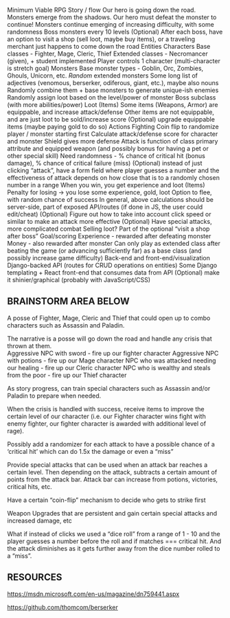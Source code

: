 Minimum Viable RPG
Story / flow
Our hero is going down the road.
Monsters emerge from the shadows.
Our hero must defeat the monster to continue!
Monsters continue emerging of increasing difficulty, with some randomness
Boss monsters every 10 levels
(Optional) After each boss, have an option to visit a shop (sell loot, maybe buy items), or a traveling merchant just happens to come down the road
Entities
Characters
Base classes - Fighter, Mage, Cleric, Thief
Extended classes - Necromancer (given), + student implemented
Player controls 1 character (multi-character is stretch goal)
Monsters
Base monster types - Goblin, Orc, Zombies, Ghouls, Unicorn, etc.
*Random* extended monsters
Some long list of adjectives (venomous, berserker, odiferous, giant, etc.), maybe also nouns
Randomly combine them + base monsters to generate unique-ish enemies
Randomly assign loot based on the level/power of monster
Boss subclass (with more abilities/power)
Loot (Items)
Some items (Weapons, Armor) are equippable, and increase attack/defense
Other items are not equippable, and are just loot to be sold/increase score
(Optional) upgrade equippable items (maybe paying gold to do so)
Actions
Fighting
Coin flip to randomize player / monster starting first
Calculate attack/defense score for character and monster
Shield gives more defense
Attack is function of class primary attribute and equipped weapon (and possibly bonus for having a pet or other special skill)
Need randomness - % chance of critical hit (bonus damage), % chance of critical failure (miss)
(Optional) instead of just clicking “attack”, have a form field where player guesses a number and the effectiveness of attack depends on how close that is to a randomly chosen number in a range
When you win, you get experience and loot (Items)
Penalty for losing -> you lose some experience, gold, loot
Option to flee, with random chance of success
In general, above calculations should be server-side, part of exposed API/routes (if done in JS, the user could edit/cheat)
(Optional) Figure out how to take into account click speed or similar to make an attack more effective
(Optional) Have special attacks, more complicated combat
Selling loot? Part of the optional “visit a shop after boss”
Goal/scoring
Experience - rewarded after defeating monster
Money - also rewarded after monster
Can only play as extended class after beating the game (or advancing sufficiently far) as a base class (and possibly increase game difficulty)
Back-end and front-end/visualization
Django-backed API (routes for CRUD operations on entities)
Some Django templating + React front-end that consumes data from API
(Optional) make it shinier/graphical (probably with JavaScript/CSS)


BRAINSTORM AREA BELOW
----------------------------------------

A posse of Fighter, Mage, Cleric and Thief that could open up to combo characters such as Assassin and Paladin.

The narrative is a posse will go down the road and handle any crisis that thrown at them.  
Aggressive NPC with sword - fire up our fighter character
Aggressive NPC with potions - fire up our Mage character
NPC who was attacked needing our healing - fire up our Cleric character
NPC who is wealthy and steals from the poor - fire up our Thief character
    
As story progress, can train special characters such as Assassin and/or Paladin to prepare when needed.

When the crisis is handled with success, receive items to improve the certain level of our character (i.e. our Fighter character wins fight with enemy fighter, our fighter character is awarded with additional level of rage).

Possibly add a randomizer for each attack to have a possible chance of a ‘critical hit’ which can do 1.5x the damage or even a “miss”

Provide special attacks that can be used when an attack bar reaches a certain level. Then depending on the attack, subtracts a certain amount of points from the attack bar.
Attack bar can increase from potions, victories, critical hits, etc.

Have a certain “coin-flip” mechanism to decide who gets to strike first

Weapon Upgrades that are persistent and gain certain special attacks and increased damage, etc

What if instead of clicks we used a “dice roll” from a range of 1 - 10 and the player guesses a number before the roll and if matches === critical hit. And the attack diminishes as it gets further away from the dice number rolled to a “miss”.



RESOURCES
-------------------------
https://msdn.microsoft.com/en-us/magazine/dn759441.aspx

https://github.com/thomcom/berserker


